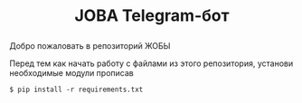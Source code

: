 # <p align="center"> JOBA Telegram-бот
Добро пожаловать в репозиторий ЖОБЫ

Перед тем как начать работу с файлами из этого репозитория,
установи необходимые модули прописав 
```
$ pip install -r requirements.txt
```
